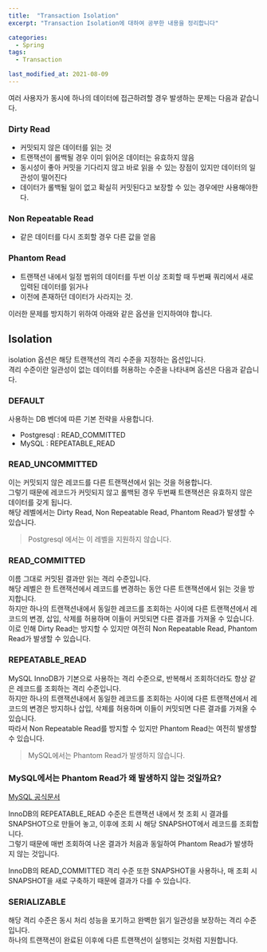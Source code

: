 ```yaml
---
title:  "Transaction Isolation"
excerpt: "Transaction Isolation에 대하여 공부한 내용을 정리합니다"

categories:
  - Spring
tags:
  - Transaction

last_modified_at: 2021-08-09
---
```


여러 사용자가 동시에 하나의 데이터에 접근하려할 경우 발생하는 문제는 다음과 같습니다.
### Dirty Read
  * 커밋되지 않은 데이터를 읽는 것
  * 트랜잭션이 롤백될 경우 이미 읽어온 데이터는 유효하지 않음
  * 동시성이 좋아 커밋을 기다리지 않고 바로 읽을 수 있는 장점이 있지만 데이터의 일관성이 떨어진다
  * 데이터가 롤백될 일이 없고 확실히 커밋된다고 보장할 수 있는 경우에만 사용해야한다.

### Non Repeatable Read
  * 같은 데이터를 다시 조회할 경우 다른 값을 얻음

### Phantom Read
  * 트랜잭션 내에서 일정 범위의 데이터를 두번 이상 조회할 때 두번째 쿼리에서 새로 입력된 데이터를 읽거나
  * 이전에 존재하던 데이터가 사라지는 것.

이러한 문제를 방지하기 위하여 아래와 같은 옵션을 인지하여야 합니다.

## Isolation
isolation 옵션은 해당 트랜잭션의 격리 수준을 지정하는 옵션입니다. <br>
격리 수준이란 일관성이 없는 데이터를 허용하는 수준을 나타내며 옵션은 다음과 같습니다.

### DEFAULT
사용하는 DB 벤더에 따른 기본 전략을 사용합니다.
* Postgresql : READ_COMMITTED
* MySQL : REPEATABLE_READ

### READ_UNCOMMITTED
이는 커밋되지 않은 레코드를 다른 트랜잭션에서 읽는 것을 허용합니다.<br>
그렇기 때문에 레코드가 커밋되지 않고 롤백된 경우 두번째 트랜잭션은 유효하지 않은 데이터를 갖게 됩니다.<br>
해당 레벨에서는 Dirty Read, Non Repeatable Read, Phantom Read가 발생할 수 있습니다.
> Postgresql 에서는 이 레벨을 지원하지 않습니다.

### READ_COMMITTED
이름 그대로 커밋된 결과만 읽는 격리 수준입니다.<br>
해당 레벨은 한 트랜잭션에서 레코드를 변경하는 동안 다른 트랜잭션에서 읽는 것을 방지합니다.<br>
하지만 하나의 트랜잭션내에서 동일한 레코드를 조회하는 사이에 다른 트랜잭션에서 레코드의 변경, 삽입, 삭제를 허용하며 이들이 커밋되면 다른 결과를 가져올 수 있습니다.<br>
이로 인해 Dirty Read는 방지할 수 있지만 여전히 Non Repeatable Read, Phantom Read가 발생할 수 있습니다.

### REPEATABLE_READ
MySQL InnoDB가 기본으로 사용하는 격리 수준으로, 반복해서 조회하더라도 항상 같은 레코드를 조회하는 격리 수준입니다.<br>
하지만 하나의 트랜잭션내에서 동일한 레코드를 조회하는 사이에 다른 트랜잭션에서 레코드의 변경은 방지하나 삽입, 삭제를 허용하며 이들이 커밋되면 다른 결과를 가져올 수 있습니다.<br>
따라서 Non Repeatable Read를 방지할 수 있지만 Phantom Read는 여전히 발생할 수 있습니다.
> MySQL에서는 Phantom Read가 발생하지 않습니다.

### MySQL에서는 Phantom Read가 왜 발생하지 않는 것일까요?
[MySQL 공식문서](https://dev.mysql.com/doc/refman/8.0/en/innodb-transaction-isolation-levels.html#isolevel_repeatable-read)<br>

InnoDB의 REPEATABLE_READ 수준은 트랜잭션 내에서 첫 조회 시 결과를 SNAPSHOT으로 만들어 놓고, 이후에 조회 시 해당 SNAPSHOT에서 레코드를 조회합니다.<br>
그렇기 때문에 매번 조회하여 나온 결과가 처음과 동일하여 Phantom Read가 발생하지 않는 것입니다.<br>

InnoDB의 READ_COMMITTED 격리 수준 또한 SNAPSHOT을 사용하나, 매 조회 시 SNAPSHOT을 새로 구축하기 때문에 결과가 다를 수 있습니다.

### SERIALIZABLE
해당 격리 수준은 동시 처리 성능을 포기하고 완벽한 읽기 일관성을 보장하는 격리 수준입니다.<br>
하나의 트랜잭션이 완료된 이후에 다른 트랜잭션이 실행되는 것처럼 지원합니다.